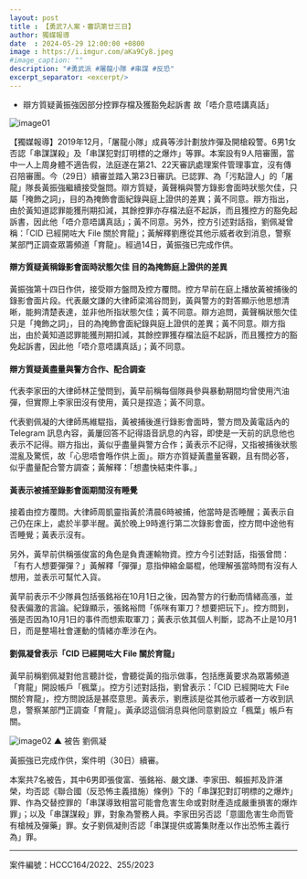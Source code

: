 ```yaml
---
layout: post
title : 【勇武7人案・審訊第廿三日】
author: 獨媒報導
date  : 2024-05-29 12:00:00 +0800
image : https://i.imgur.com/aKa9Cy8.jpeg
#image_caption: ""
description: "#勇武派 #屠龍小隊 #串謀 #反恐"
excerpt_separator: <excerpt/>
---
```


- 辯方質疑黃振強因部分控罪存檔及獲豁免起訴書 故「唔介意唔講真話」

<excerpt/>

![image01](https://i.imgur.com/7x0i1IB.png)

【獨媒報導】2019年12月，「屠龍小隊」成員等涉計劃放炸彈及開槍殺警。6男1女否認「串謀謀殺」及「串謀犯對訂明標的之爆炸」等罪。本案設有9人陪審團，當中一人上周身體不適告假，法庭遂在第21、22天審訊處理案件管理事宜，沒有傳召陪審團。今（29日）續審並踏入第23日審訊。已認罪、為「污點證人」的「屠龍」隊長黃振強繼續接受盤問。辯方質疑，黃聲稱與警方錄影會面時狀態欠佳，只屬「掩飾之詞」，目的為掩飾會面紀錄與庭上證供的差異；黃不同意。辯方指出，由於黃知道認罪能獲刑期扣減，其餘控罪亦存檔法庭不起訴，而且獲控方的豁免起訴書，因此他「唔介意唔講真話」；黃不同意。另外，控方引述對話指，劉佩凝曾稱：「CID 已經開咗大 File 關於育龍」；黃解釋劉應從其他示威者收到消息，警察某部門正調查眾籌頻道「育龍」。經過14日，黃振強已完成作供。

#### 辯方質疑黃稱錄影會面時狀態欠佳 目的為掩飾庭上證供的差異

黃振強第十四日作供，接受辯方盤問及控方覆問。控方早前在庭上播放黃被捕後的錄影會面片段。代表嚴文謙的大律師梁鴻谷問到，黃與警方的對答顯示他思想清晰，能夠清楚表達，並非他所指狀態欠佳；黃不同意。辯方追問，黃聲稱狀態欠佳只是「掩飾之詞」，目的為掩飾會面紀錄與庭上證供的差異；黃不同意。辯方指出，由於黃知道認罪能獲刑期扣減，其餘控罪獲存檔法庭不起訴，而且獲控方的豁免起訴書，因此他「唔介意唔講真話」；黃不同意。

#### 辯方質疑黃盡量與警方合作、配合調查

代表李家田的大律師林芷瑩問到，黃早前稱每個隊員參與暴動期間均曾使用汽油彈，但實際上李家田沒有使用，黃只是捏造；黃不同意。

代表劉佩凝的大律師馬維騉指，黃被捕後進行錄影會面時，警方問及黃電話內的 Telegram 訊息內容，黃屢回答不記得語音訊息的內容，即使是一天前的訊息他也表示不記得。辯方指出，黃似乎盡量與警方合作；黃表示不記得，又指被捕後狀態混亂及驚慌，故「心思唔會喺作供上面」。辯方亦質疑黃盡量客觀，且有問必答，似乎盡量配合警方調查；黃解釋：「想盡快結束件事。」

#### 黃表示被捕至錄影會面期間沒有睡覺

接着由控方覆問。大律師周凱靈指黃於清晨6時被捕，他當時是否睡醒；黃表示自己仍在床上，處於半夢半醒。黃於晚上9時進行第二次錄影會面，控方問中途他有否睡覺；黃表示沒有。

另外，黃早前供稱張俊富的角色是負責運輸物資。控方今引述對話，指張曾問：「有冇人想要彈彈？」黃解釋「彈彈」意指伸縮金屬棍，他理解張當時問有沒有人想用，並表示可幫忙入貨。

黃早前表示不少隊員包括張銘裕在10月1日之後，因為警方的行動而情緒高漲，並發表偏激的言論。紀錄顯示，張銘裕問「係咪有軍刀？想要把玩下」。控方問到，張是否因為10月1日的事件而想索取軍刀；黃表示依其個人判斷，認為不止是10月1日，而是整場社會運動的情緒亦牽涉在內。

#### 劉佩凝曾表示「CID 已經開咗大 File 關於育龍」

黃早前稱劉佩凝對他言聽計從，會聽從黃的指示做事，包括應黃要求為眾籌頻道「育龍」開設帳戶「楓葉」。控方引述對話指，劉曾表示：「CID 已經開咗大 File 關於育龍」，控方問說話是甚麼意思。黃表示，劉應該是從其他示威者一方收到訊息，警察某部門正調查「育龍」。黃承認這個消息與他同意劉設立「楓葉」帳戶有關。

![image02](https://i.imgur.com/Z1Cl0Dx.png)
▲ 被告 劉佩凝

黃振強已完成作供，案件明（30日）續審。

本案共7名被告，其中6男即張俊富、張銘裕、嚴文謙、李家田、賴振邦及許湛榮，均否認《聯合國（反恐怖主義措施）條例》下的「串謀犯對訂明標的之爆炸」罪、作為交替控罪的「串謀導致相當可能會危害生命或對財產造成嚴重損害的爆炸罪」；以及「串謀謀殺」罪，對象為警務人員。李家田另否認「意圖危害生命而管有槍械及彈藥」罪。女子劉佩凝則否認「串謀提供或籌集財產以作出恐怖主義行為」罪。

---

案件編號：HCCC164/2022、255/2023
